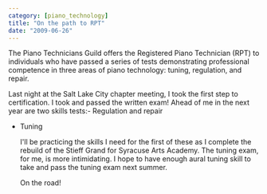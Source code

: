 ```yaml
---
category: [piano_technology]
title: "On the path to RPT"
date: "2009-06-26"
---
```


The Piano Technicians Guild offers the Registered Piano Technician (RPT) to individuals who have passed a series of tests demonstrating professional competence in three areas of piano technology: tuning, regulation, and repair.

Last night at the Salt Lake City chapter meeting, I took the first step to certification. I took and passed the written exam! Ahead of me in the next year are two skills tests:- Regulation and repair
- Tuning
    
    I'll be practicing the skills I need for the first of these as I complete the rebuild of the Stieff Grand for Syracuse Arts Academy. The tuning exam, for me, is more intimidating. I hope to have enough aural tuning skill to take and pass the tuning exam next summer.
    
    On the road!

